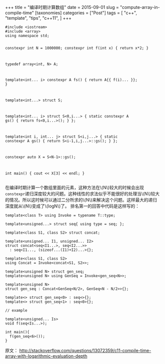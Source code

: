 +++
title =  "编译时期计算数组"
date = 2015-09-01
slug = "compute-array-in-compile-time"
[taxonomies]
categories =  ["Post"]
tags = [
  "c++",
  "template",
  "tips",
  "c++11",
]
+++

<div class="article_content" id="article_contents_inner_5327597442" dir="ltr">
						<pre style="max-width: 1241px; overflow: auto;"><code>#include &lt;iostream&gt;
#include &lt;array&gt;
using namespace std;

constexpr int N = 1000000;
constexpr int f(int x) { return x*2; }

typedef array&lt;int, N&gt; A;

template&lt;int... i&gt; constexpr A fs() { return A{{ f(i)... }}; }

template&lt;int...&gt; struct S;

template&lt;int... i&gt; struct S&lt;0,i...&gt;
{ static constexpr A gs() { return fs&lt;0,i...&gt;(); } };

template&lt;int i, int... j&gt; struct S&lt;i,j...&gt;
{ static constexpr A gs() { return S&lt;i-1,i,j...&gt;::gs(); } };

constexpr auto X = S&lt;N-1&gt;::gs();

int main()
{
        cout &lt;&lt; X[3] &lt;&lt; endl;
}
</code></pre>

<p>在编译时期计算一个数组里面的元素，这种方法在\(N\)较大的时候会出现<code>constexpr</code>递归深度较大的问题。这种线性的求法似乎不能很好的处理当\(N\)较大的情况。所以这时候可以通过二分所求的\(N\)来解决这个问题。这样最大的递归深度就从\(N\)变成了\(logN\)了。
排名第一的回答中代码是这样写的：</p>

<pre style="max-width: 1241px; overflow: auto;"><code>template&lt;class T&gt; using Invoke = typename T::type;

template&lt;unsigned...&gt; struct seq{ using type = seq; };

template&lt;class S1, class S2&gt; struct concat;

template&lt;unsigned... I1, unsigned... I2&gt;
struct concat&lt;seq&lt;I1...&gt;, seq&lt;I2...&gt;&gt;
  : seq&lt;I1..., (sizeof...(I1)+I2)...&gt;{};

template&lt;class S1, class S2&gt;
using Concat = Invoke&lt;concat&lt;S1, S2&gt;&gt;;

template&lt;unsigned N&gt; struct gen_seq;
template&lt;unsigned N&gt; using GenSeq = Invoke&lt;gen_seq&lt;N&gt;&gt;;

template&lt;unsigned N&gt;
struct gen_seq : Concat&lt;GenSeq&lt;N/2&gt;, GenSeq&lt;N - N/2&gt;&gt;{};

template&lt;&gt; struct gen_seq&lt;0&gt; : seq&lt;&gt;{};
template&lt;&gt; struct gen_seq&lt;1&gt; : seq&lt;0&gt;{};

// example

template&lt;unsigned... Is&gt;
void f(seq&lt;Is...&gt;);

int main(){
  f(gen_seq&lt;6&gt;());
}
</code></pre>

<p>原文： <a href="http://stackoverflow.com/questions/13072359/c11-compile-time-array-with-logarithmic-evaluation-depth" target="_blank" class="underlink bluelink" tabindex="-1">http://stackoverflow.com/questions/13072359/c11-compile-time-array-with-logarithmic-evaluation-depth</a></p>
					<div style="clear:both;">
					</div>